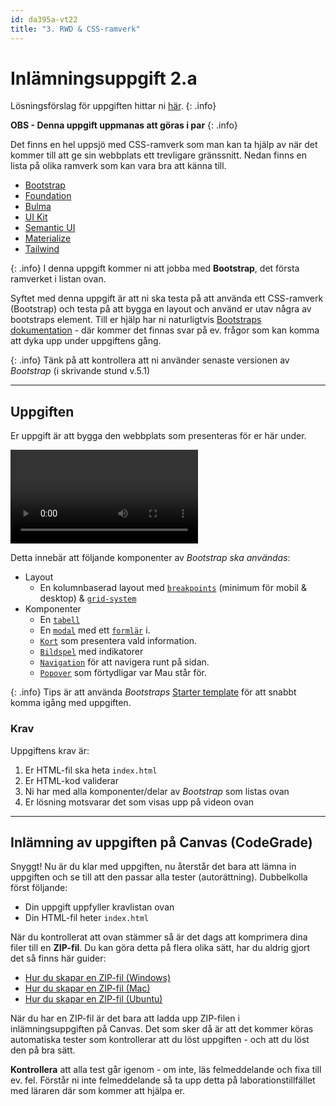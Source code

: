 ```yaml
---
id: da395a-vt22
title: "3. RWD & CSS-ramverk"
---
```


# Inlämningsuppgift 2.a

Lösningsförslag för uppgiften hittar ni [här](../../assets/kod/2.a.zip).
{: .info}

**OBS - Denna uppgift uppmanas att göras i par**
{: .info}


Det finns en hel uppsjö med CSS-ramverk som man kan ta hjälp av när det kommer till att ge sin webbplats ett trevligare gränssnitt. Nedan finns en lista på olika ramverk som kan vara bra att känna till.

* [Bootstrap](https://getbootstrap.com)
* [Foundation](https://get.foundation)
* [Bulma](https://bulma.io)
* [UI Kit](https://getuikit.com)
* [Semantic UI](https://semantic-ui.com)
* [Materialize](https://materializecss.com)
* [Tailwind](https://tailwindcss.com)

{: .info}
I denna uppgift kommer ni att jobba med **Bootstrap**, det första ramverket i listan ovan.

Syftet med denna uppgift är att ni ska testa på att använda ett CSS-ramverk (Bootstrap) och testa på att bygga en layout och använd er utav några av bootstraps element. Till er hjälp har ni naturligtvis [Bootstraps dokumentation](https://getbootstrap.com/docs/5.1/getting-started/introduction/) - där kommer det finnas svar på ev. frågor som kan komma att dyka upp under uppgiftens gång.

{: .info}
Tänk på att kontrollera att ni använder senaste versionen av *Bootstrap* (i skrivande stund v.5.1)

---

## Uppgiften

Er uppgift är att bygga den webbplats som presenteras för er här under.

<video controls>
  <source src="https://webbintro.se/media/inl.2.a.mp4" type="video/mp4">
Your browser does not support the video tag.
</video>


Detta innebär att följande komponenter av *Bootstrap ska användas*:

- Layout
    - En kolumnbaserad layout med [`breakpoints`](https://getbootstrap.com/docs/5.1/layout/breakpoints/) (minimum för mobil & desktop) & [`grid-system`](https://getbootstrap.com/docs/5.1/layout/grid/)
- Komponenter
    - En [`tabell`](https://getbootstrap.com/docs/5.1/content/tables/)
    - En [`modal`](https://getbootstrap.com/docs/5.1/components/modal/) med ett [`formlär`](https://getbootstrap.com/docs/5.1/forms/overview/) i.
    - [`Kort`](https://getbootstrap.com/docs/5.1/components/card/) som presentera vald information.
    - [`Bildspel`](https://getbootstrap.com/docs/5.1/components/carousel/) med indikatorer
    - [`Navigation`](https://getbootstrap.com/docs/5.1/components/navbar/) för att navigera runt på sidan.
    - [`Popover`](https://getbootstrap.com/docs/5.1/components/popovers/) som förtydligar var Mau står för.

{: .info}
Tips är att använda *Bootstraps* [Starter template](https://getbootstrap.com/docs/5.1/getting-started/introduction/#starter-template) för att snabbt komma igång med uppgiften.

### Krav

Uppgiftens krav är:

1. Er HTML-fil ska heta `index.html`
2. Er HTML-kod validerar
3. Ni har med alla komponenter/delar av *Bootstrap* som listas ovan
4. Er lösning motsvarar det som visas upp på videon ovan

---

## Inlämning av uppgiften på Canvas (CodeGrade)

Snyggt! Nu är du klar med uppgiften, nu återstår det bara att lämna in uppgiften och se till att den passar alla tester (autorättning). Dubbelkolla först följande:

* Din uppgift uppfyller kravlistan ovan
* Din HTML-fil heter `index.html`

När du kontrollerat att ovan stämmer så är det dags att komprimera dina filer till en **ZIP-fil**. Du kan göra detta på flera olika sätt, har du aldrig gjort det så finns här guider:

- [Hur du skapar en ZIP-fil (Windows)](https://support.microsoft.com/en-us/windows/zip-and-unzip-files-8d28fa72-f2f9-712f-67df-f80cf89fd4e5)
- [Hur du skapar en ZIP-fil (Mac)](https://support.apple.com/sv-se/guide/mac-help/mchlp2528/mac)
- [Hur du skapar en ZIP-fil (Ubuntu)](https://www.cyberciti.biz/faq/how-to-zip-a-folder-in-ubuntu-linux/)

När du har en ZIP-fil är det bara att ladda upp ZIP-filen i inlämningsuppgiften på Canvas. Det som sker då är att det kommer köras automatiska tester som kontrollerar att du löst uppgiften - och att du löst den på bra sätt.

**Kontrollera** att alla test går igenom - om inte, läs felmeddelande och fixa till ev. fel. Förstår ni inte felmeddelande så ta upp detta på laborationstillfället med läraren där som kommer att hjälpa er.